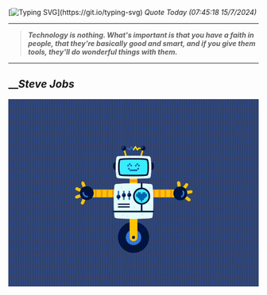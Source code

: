 [![Typing SVG](https://readme-typing-svg.herokuapp.com?font=Press+Start+2P&color=C2F784&size=35&width=900&height=100&lines=Hello+World%2C+I'm+Hung+!)](https://git.io/typing-svg) 
_Quote Today (07:45:18 15/7/2024)_
___
>**_Technology is nothing. What's important is that you have a faith in people, that they're basically good and smart, and if you give them tools, they'll do wonderful things with them._**
___

## __**_Steve Jobs_**

![RobotDance](src/assets/images/robot-dancing-dribble.gif?style=center)
